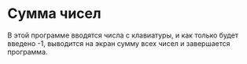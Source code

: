 # Сумма чисел
В этой программе вводятся числа с клавиатуры, и как только будет введено -1, выводится на экран сумму всех чисел и завершается программа.